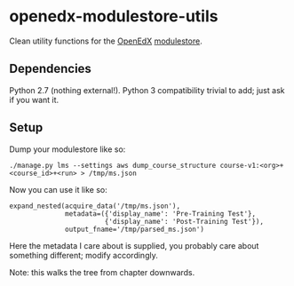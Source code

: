 openedx-modulestore-utils
=========================

Clean utility functions for the [OpenEdX](https://open.edx.org) [modulestore](http://edx.readthedocs.io/projects/edx-developer-guide/en/latest/modulestores/split-mongo.html#split-mongo-modulestore).

## Dependencies

Python 2.7 (nothing external!). Python 3 compatibility trivial to add; just ask if you want it.

## Setup

Dump your modulestore like so:

    ./manage.py lms --settings aws dump_course_structure course-v1:<org>+<course_id>+<run> > /tmp/ms.json

Now you can use it like so:

    expand_nested(acquire_data('/tmp/ms.json'),
                  metadata=({'display_name': 'Pre-Training Test'},
                            {'display_name': 'Post-Training Test'}),
                  output_fname='/tmp/parsed_ms.json')

Here the metadata I care about is supplied, you probably care about something different; modify accordingly.

Note: this walks the tree from chapter downwards.
